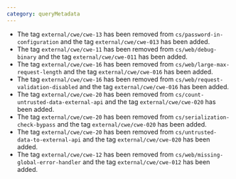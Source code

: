 ```yaml
---
category: queryMetadata
---
```


* The tag `external/cwe/cwe-13` has been removed from `cs/password-in-configuration` and the tag `external/cwe/cwe-013` has been added.
* The tag `external/cwe/cwe-11` has been removed from `cs/web/debug-binary` and the tag `external/cwe/cwe-011` has been added.
* The tag `external/cwe/cwe-16` has been removed from `cs/web/large-max-request-length` and the tag `external/cwe/cwe-016` has been added.
* The tag `external/cwe/cwe-16` has been removed from `cs/web/request-validation-disabled` and the tag `external/cwe/cwe-016` has been added.
* The tag `external/cwe/cwe-20` has been removed from `cs/count-untrusted-data-external-api` and the tag `external/cwe/cwe-020` has been added.
* The tag `external/cwe/cwe-20` has been removed from `cs/serialization-check-bypass` and the tag `external/cwe/cwe-020` has been added.
* The tag `external/cwe/cwe-20` has been removed from `cs/untrusted-data-to-external-api` and the tag `external/cwe/cwe-020` has been added.
* The tag `external/cwe/cwe-12` has been removed from `cs/web/missing-global-error-handler` and the tag `external/cwe/cwe-012` has been added.

